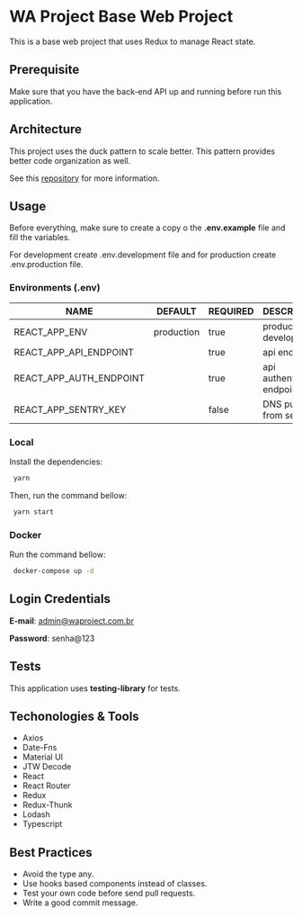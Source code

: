 # WA Project Base Web Project

This is a base web project that uses Redux to manage React state.

## Prerequisite

Make sure that you have the back-end API up and running before run this application.

## Architecture

This project uses the duck pattern to scale better. This pattern provides better code organization as well.

See this [repository](https://github.com/erikras/ducks-modular-redux) for more information.

## Usage

Before everything, make sure to create a copy o the **.env.example** file and fill the variables.

For development create .env.development file and for production create .env.production file.

### Environments (.env)

| NAME                     | DEFAULT     | REQUIRED | DESCRIPTION                 |
|--------------------------|-------------|----------|-----------------------------|
| REACT_APP_ENV            | production  | true     | production or development   |
| REACT_APP_API_ENDPOINT   |             | true     | api endpoint                |
| REACT_APP_AUTH_ENDPOINT  |             | true     | api authentication endpoint |
| REACT_APP_SENTRY_KEY     |             | false    | DNS public from sentry.io   |


### Local

Install the dependencies:

```sh
 yarn
```

Then, run the command bellow:

```sh
 yarn start
```

### Docker 

Run the command bellow:

```sh
 docker-compose up -d
```

## Login Credentials

**E-mail**: admin@waproject.com.br

**Password**: senha@123

## Tests

This application uses **testing-library** for tests.

## Techonologies & Tools
- Axios
- Date-Fns
- Material UI
- JTW Decode
- React
- React Router
- Redux
- Redux-Thunk
- Lodash
- Typescript

## Best Practices

- Avoid the type any.
- Use hooks based components instead of classes.
- Test your own code before send pull requests.
- Write a good commit message.